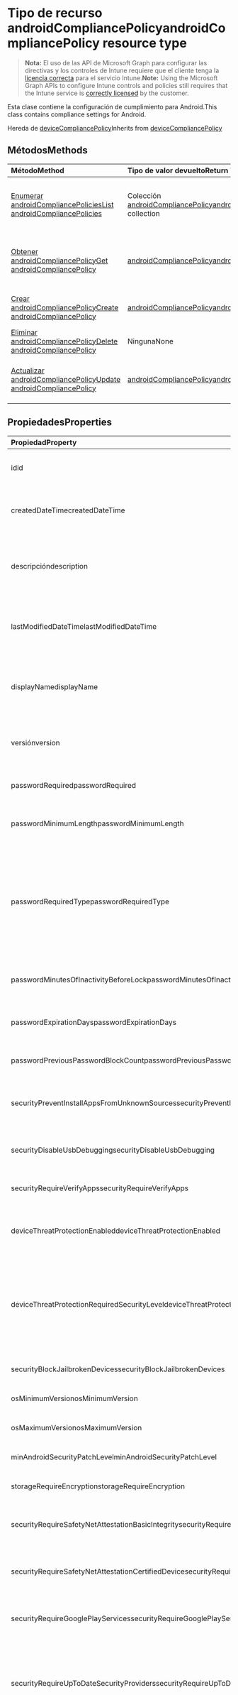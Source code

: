 # <a name="androidcompliancepolicy-resource-type"></a><span data-ttu-id="c2b4f-101">Tipo de recurso androidCompliancePolicy</span><span class="sxs-lookup"><span data-stu-id="c2b4f-101">androidCompliancePolicy resource type</span></span>

> <span data-ttu-id="c2b4f-102">**Nota:** El uso de las API de Microsoft Graph para configurar las directivas y los controles de Intune requiere que el cliente tenga la [licencia correcta](https://go.microsoft.com/fwlink/?linkid=839381) para el servicio Intune.</span><span class="sxs-lookup"><span data-stu-id="c2b4f-102">**Note:** Using the Microsoft Graph APIs to configure Intune controls and policies still requires that the Intune service is [correctly licensed](https://go.microsoft.com/fwlink/?linkid=839381) by the customer.</span></span>

<span data-ttu-id="c2b4f-103">Esta clase contiene la configuración de cumplimiento para Android.</span><span class="sxs-lookup"><span data-stu-id="c2b4f-103">This class contains compliance settings for Android.</span></span>

<span data-ttu-id="c2b4f-104">Hereda de [deviceCompliancePolicy](../resources/intune_deviceconfig_devicecompliancepolicy.md)</span><span class="sxs-lookup"><span data-stu-id="c2b4f-104">Inherits from [deviceCompliancePolicy](../resources/intune_deviceconfig_devicecompliancepolicy.md)</span></span>

## <a name="methods"></a><span data-ttu-id="c2b4f-105">Métodos</span><span class="sxs-lookup"><span data-stu-id="c2b4f-105">Methods</span></span>
|<span data-ttu-id="c2b4f-106">Método</span><span class="sxs-lookup"><span data-stu-id="c2b4f-106">Method</span></span>|<span data-ttu-id="c2b4f-107">Tipo de valor devuelto</span><span class="sxs-lookup"><span data-stu-id="c2b4f-107">Return Type</span></span>|<span data-ttu-id="c2b4f-108">Descripción</span><span class="sxs-lookup"><span data-stu-id="c2b4f-108">Description</span></span>|
|:---|:---|:---|
|[<span data-ttu-id="c2b4f-109">Enumerar androidCompliancePolicies</span><span class="sxs-lookup"><span data-stu-id="c2b4f-109">List androidCompliancePolicies</span></span>](../api/intune_deviceconfig_androidcompliancepolicy_list.md)|<span data-ttu-id="c2b4f-110">Colección [androidCompliancePolicy](../resources/intune_deviceconfig_androidcompliancepolicy.md)</span><span class="sxs-lookup"><span data-stu-id="c2b4f-110">[androidCompliancePolicy](../resources/intune_deviceconfig_androidcompliancepolicy.md) collection</span></span>|<span data-ttu-id="c2b4f-111">Enumere las propiedades y las relaciones de los objetos [androidCompliancePolicy](../resources/intune_deviceconfig_androidcompliancepolicy.md).</span><span class="sxs-lookup"><span data-stu-id="c2b4f-111">List properties and relationships of the [androidCompliancePolicy](../resources/intune_deviceconfig_androidcompliancepolicy.md) objects.</span></span>|
|[<span data-ttu-id="c2b4f-112">Obtener androidCompliancePolicy</span><span class="sxs-lookup"><span data-stu-id="c2b4f-112">Get androidCompliancePolicy</span></span>](../api/intune_deviceconfig_androidcompliancepolicy_get.md)|[<span data-ttu-id="c2b4f-113">androidCompliancePolicy</span><span class="sxs-lookup"><span data-stu-id="c2b4f-113">androidCompliancePolicy</span></span>](../resources/intune_deviceconfig_androidcompliancepolicy.md)|<span data-ttu-id="c2b4f-114">Lea las propiedades y las relaciones del objeto [androidCompliancePolicy](../resources/intune_deviceconfig_androidcompliancepolicy.md).</span><span class="sxs-lookup"><span data-stu-id="c2b4f-114">Read properties and relationships of the [androidCompliancePolicy](../resources/intune_deviceconfig_androidcompliancepolicy.md) object.</span></span>|
|[<span data-ttu-id="c2b4f-115">Crear androidCompliancePolicy</span><span class="sxs-lookup"><span data-stu-id="c2b4f-115">Create androidCompliancePolicy</span></span>](../api/intune_deviceconfig_androidcompliancepolicy_create.md)|[<span data-ttu-id="c2b4f-116">androidCompliancePolicy</span><span class="sxs-lookup"><span data-stu-id="c2b4f-116">androidCompliancePolicy</span></span>](../resources/intune_deviceconfig_androidcompliancepolicy.md)|<span data-ttu-id="c2b4f-117">Cree un objeto [androidCompliancePolicy](../resources/intune_deviceconfig_androidcompliancepolicy.md).</span><span class="sxs-lookup"><span data-stu-id="c2b4f-117">Create a new [androidCompliancePolicy](../resources/intune_deviceconfig_androidcompliancepolicy.md) object.</span></span>|
|[<span data-ttu-id="c2b4f-118">Eliminar androidCompliancePolicy</span><span class="sxs-lookup"><span data-stu-id="c2b4f-118">Delete androidCompliancePolicy</span></span>](../api/intune_deviceconfig_androidcompliancepolicy_delete.md)|<span data-ttu-id="c2b4f-119">Ninguna</span><span class="sxs-lookup"><span data-stu-id="c2b4f-119">None</span></span>|<span data-ttu-id="c2b4f-120">Elimina un [androidCompliancePolicy](../resources/intune_deviceconfig_androidcompliancepolicy.md).</span><span class="sxs-lookup"><span data-stu-id="c2b4f-120">Deletes a [androidCompliancePolicy](../resources/intune_deviceconfig_androidcompliancepolicy.md).</span></span>|
|[<span data-ttu-id="c2b4f-121">Actualizar androidCompliancePolicy</span><span class="sxs-lookup"><span data-stu-id="c2b4f-121">Update androidCompliancePolicy</span></span>](../api/intune_deviceconfig_androidcompliancepolicy_update.md)|[<span data-ttu-id="c2b4f-122">androidCompliancePolicy</span><span class="sxs-lookup"><span data-stu-id="c2b4f-122">androidCompliancePolicy</span></span>](../resources/intune_deviceconfig_androidcompliancepolicy.md)|<span data-ttu-id="c2b4f-123">Actualice las propiedades de un objeto [androidCompliancePolicy](../resources/intune_deviceconfig_androidcompliancepolicy.md).</span><span class="sxs-lookup"><span data-stu-id="c2b4f-123">Update the properties of a [androidCompliancePolicy](../resources/intune_deviceconfig_androidcompliancepolicy.md) object.</span></span>|

## <a name="properties"></a><span data-ttu-id="c2b4f-124">Propiedades</span><span class="sxs-lookup"><span data-stu-id="c2b4f-124">Properties</span></span>
|<span data-ttu-id="c2b4f-125">Propiedad</span><span class="sxs-lookup"><span data-stu-id="c2b4f-125">Property</span></span>|<span data-ttu-id="c2b4f-126">Tipo</span><span class="sxs-lookup"><span data-stu-id="c2b4f-126">Type</span></span>|<span data-ttu-id="c2b4f-127">Descripción</span><span class="sxs-lookup"><span data-stu-id="c2b4f-127">Description</span></span>|
|:---|:---|:---|
|<span data-ttu-id="c2b4f-128">id</span><span class="sxs-lookup"><span data-stu-id="c2b4f-128">id</span></span>|<span data-ttu-id="c2b4f-129">Cadena</span><span class="sxs-lookup"><span data-stu-id="c2b4f-129">String</span></span>|<span data-ttu-id="c2b4f-130">Clave de la entidad.</span><span class="sxs-lookup"><span data-stu-id="c2b4f-130">Key of the entity.</span></span> <span data-ttu-id="c2b4f-131">Heredado de [deviceCompliancePolicy](../resources/intune_deviceconfig_devicecompliancepolicy.md).</span><span class="sxs-lookup"><span data-stu-id="c2b4f-131">Inherited from [deviceCompliancePolicy](../resources/intune_deviceconfig_devicecompliancepolicy.md)</span></span>|
|<span data-ttu-id="c2b4f-132">createdDateTime</span><span class="sxs-lookup"><span data-stu-id="c2b4f-132">createdDateTime</span></span>|<span data-ttu-id="c2b4f-133">DateTimeOffset</span><span class="sxs-lookup"><span data-stu-id="c2b4f-133">DateTimeOffset</span></span>|<span data-ttu-id="c2b4f-134">Fecha y hora en la que se creó el objeto.</span><span class="sxs-lookup"><span data-stu-id="c2b4f-134">DateTime the object was created.</span></span> <span data-ttu-id="c2b4f-135">Heredado de [deviceCompliancePolicy](../resources/intune_deviceconfig_devicecompliancepolicy.md).</span><span class="sxs-lookup"><span data-stu-id="c2b4f-135">Inherited from [deviceCompliancePolicy](../resources/intune_deviceconfig_devicecompliancepolicy.md)</span></span>|
|<span data-ttu-id="c2b4f-136">descripción</span><span class="sxs-lookup"><span data-stu-id="c2b4f-136">description</span></span>|<span data-ttu-id="c2b4f-137">Cadena</span><span class="sxs-lookup"><span data-stu-id="c2b4f-137">String</span></span>|<span data-ttu-id="c2b4f-138">Descripción proporcionada por el administrador de la configuración del dispositivo.</span><span class="sxs-lookup"><span data-stu-id="c2b4f-138">Admin provided description of the Device Configuration.</span></span> <span data-ttu-id="c2b4f-139">Heredado de [deviceCompliancePolicy](../resources/intune_deviceconfig_devicecompliancepolicy.md).</span><span class="sxs-lookup"><span data-stu-id="c2b4f-139">Inherited from [deviceCompliancePolicy](../resources/intune_deviceconfig_devicecompliancepolicy.md)</span></span>|
|<span data-ttu-id="c2b4f-140">lastModifiedDateTime</span><span class="sxs-lookup"><span data-stu-id="c2b4f-140">lastModifiedDateTime</span></span>|<span data-ttu-id="c2b4f-141">DateTimeOffset</span><span class="sxs-lookup"><span data-stu-id="c2b4f-141">DateTimeOffset</span></span>|<span data-ttu-id="c2b4f-142">Fecha y hora en la que se modificó el objeto por última vez.</span><span class="sxs-lookup"><span data-stu-id="c2b4f-142">DateTime the object was last modified.</span></span> <span data-ttu-id="c2b4f-143">Heredado de [deviceCompliancePolicy](../resources/intune_deviceconfig_devicecompliancepolicy.md).</span><span class="sxs-lookup"><span data-stu-id="c2b4f-143">Inherited from [deviceCompliancePolicy](../resources/intune_deviceconfig_devicecompliancepolicy.md)</span></span>|
|<span data-ttu-id="c2b4f-144">displayName</span><span class="sxs-lookup"><span data-stu-id="c2b4f-144">displayName</span></span>|<span data-ttu-id="c2b4f-145">Cadena</span><span class="sxs-lookup"><span data-stu-id="c2b4f-145">String</span></span>|<span data-ttu-id="c2b4f-146">Nombre proporcionado por el administrador de la configuración del dispositivo.</span><span class="sxs-lookup"><span data-stu-id="c2b4f-146">Admin provided name of the device configuration.</span></span> <span data-ttu-id="c2b4f-147">Heredado de [deviceCompliancePolicy](../resources/intune_deviceconfig_devicecompliancepolicy.md).</span><span class="sxs-lookup"><span data-stu-id="c2b4f-147">Inherited from [deviceCompliancePolicy](../resources/intune_deviceconfig_devicecompliancepolicy.md)</span></span>|
|<span data-ttu-id="c2b4f-148">versión</span><span class="sxs-lookup"><span data-stu-id="c2b4f-148">version</span></span>|<span data-ttu-id="c2b4f-149">Int32</span><span class="sxs-lookup"><span data-stu-id="c2b4f-149">Int32</span></span>|<span data-ttu-id="c2b4f-150">Versión de la configuración del dispositivo.</span><span class="sxs-lookup"><span data-stu-id="c2b4f-150">Version of the device configuration.</span></span> <span data-ttu-id="c2b4f-151">Heredado de [deviceCompliancePolicy](../resources/intune_deviceconfig_devicecompliancepolicy.md).</span><span class="sxs-lookup"><span data-stu-id="c2b4f-151">Inherited from [deviceCompliancePolicy](../resources/intune_deviceconfig_devicecompliancepolicy.md)</span></span>|
|<span data-ttu-id="c2b4f-152">passwordRequired</span><span class="sxs-lookup"><span data-stu-id="c2b4f-152">passwordRequired</span></span>|<span data-ttu-id="c2b4f-153">Booleano</span><span class="sxs-lookup"><span data-stu-id="c2b4f-153">Boolean</span></span>|<span data-ttu-id="c2b4f-154">Exigir una contraseña para desbloquear el dispositivo.</span><span class="sxs-lookup"><span data-stu-id="c2b4f-154">Require a password to unlock device.</span></span>|
|<span data-ttu-id="c2b4f-155">passwordMinimumLength</span><span class="sxs-lookup"><span data-stu-id="c2b4f-155">passwordMinimumLength</span></span>|<span data-ttu-id="c2b4f-156">Int32</span><span class="sxs-lookup"><span data-stu-id="c2b4f-156">Int32</span></span>|<span data-ttu-id="c2b4f-157">Longitud mínima de la contraseña.</span><span class="sxs-lookup"><span data-stu-id="c2b4f-157">Minimum password length.</span></span> <span data-ttu-id="c2b4f-158">Valores válidos de 4 a 16</span><span class="sxs-lookup"><span data-stu-id="c2b4f-158">Valid values 4 to 16</span></span>|
|<span data-ttu-id="c2b4f-159">passwordRequiredType</span><span class="sxs-lookup"><span data-stu-id="c2b4f-159">passwordRequiredType</span></span>|[<span data-ttu-id="c2b4f-160">androidRequiredPasswordType</span><span class="sxs-lookup"><span data-stu-id="c2b4f-160">androidRequiredPasswordType</span></span>](../resources/intune_deviceconfig_androidrequiredpasswordtype.md)|<span data-ttu-id="c2b4f-161">Tipo de caracteres de contraseña.</span><span class="sxs-lookup"><span data-stu-id="c2b4f-161">Type of characters in password.</span></span> <span data-ttu-id="c2b4f-162">Los valores posibles son: `deviceDefault`, `alphabetic`, `alphanumeric`, `alphanumericWithSymbols`, `lowSecurityBiometric`, `numeric`, `numericComplex` y `any`.</span><span class="sxs-lookup"><span data-stu-id="c2b4f-162">Possible values are: `deviceDefault`, `alphabetic`, `alphanumeric`, `alphanumericWithSymbols`, `lowSecurityBiometric`, `numeric`, `numericComplex`, `any`.</span></span>|
|<span data-ttu-id="c2b4f-163">passwordMinutesOfInactivityBeforeLock</span><span class="sxs-lookup"><span data-stu-id="c2b4f-163">passwordMinutesOfInactivityBeforeLock</span></span>|<span data-ttu-id="c2b4f-164">Int32</span><span class="sxs-lookup"><span data-stu-id="c2b4f-164">Int32</span></span>|<span data-ttu-id="c2b4f-165">Minutos de inactividad antes de que sea necesaria una contraseña.</span><span class="sxs-lookup"><span data-stu-id="c2b4f-165">Minutes of inactivity before a password is required.</span></span>|
|<span data-ttu-id="c2b4f-166">passwordExpirationDays</span><span class="sxs-lookup"><span data-stu-id="c2b4f-166">passwordExpirationDays</span></span>|<span data-ttu-id="c2b4f-167">Int32</span><span class="sxs-lookup"><span data-stu-id="c2b4f-167">Int32</span></span>|<span data-ttu-id="c2b4f-168">Número de días antes de que expire la contraseña.</span><span class="sxs-lookup"><span data-stu-id="c2b4f-168">Number of days before the password expires.</span></span> <span data-ttu-id="c2b4f-169">Valores válidos de 1 a 65535</span><span class="sxs-lookup"><span data-stu-id="c2b4f-169">Valid values 1 to 65535</span></span>|
|<span data-ttu-id="c2b4f-170">passwordPreviousPasswordBlockCount</span><span class="sxs-lookup"><span data-stu-id="c2b4f-170">passwordPreviousPasswordBlockCount</span></span>|<span data-ttu-id="c2b4f-171">Int32</span><span class="sxs-lookup"><span data-stu-id="c2b4f-171">Int32</span></span>|<span data-ttu-id="c2b4f-172">Número de contraseñas anteriores que bloquear.</span><span class="sxs-lookup"><span data-stu-id="c2b4f-172">Number of previous passwords to block.</span></span>|
|<span data-ttu-id="c2b4f-173">securityPreventInstallAppsFromUnknownSources</span><span class="sxs-lookup"><span data-stu-id="c2b4f-173">securityPreventInstallAppsFromUnknownSources</span></span>|<span data-ttu-id="c2b4f-174">Booleano</span><span class="sxs-lookup"><span data-stu-id="c2b4f-174">Boolean</span></span>|<span data-ttu-id="c2b4f-175">Exigir que los dispositivos impidan la instalación de aplicaciones de orígenes desconocidos.</span><span class="sxs-lookup"><span data-stu-id="c2b4f-175">Require that devices disallow installation of apps from unknown sources.</span></span>|
|<span data-ttu-id="c2b4f-176">securityDisableUsbDebugging</span><span class="sxs-lookup"><span data-stu-id="c2b4f-176">securityDisableUsbDebugging</span></span>|<span data-ttu-id="c2b4f-177">Booleano</span><span class="sxs-lookup"><span data-stu-id="c2b4f-177">Boolean</span></span>|<span data-ttu-id="c2b4f-178">Deshabilitar la depuración USB en dispositivos Android.</span><span class="sxs-lookup"><span data-stu-id="c2b4f-178">Disable USB debugging on Android devices.</span></span>|
|<span data-ttu-id="c2b4f-179">securityRequireVerifyApps</span><span class="sxs-lookup"><span data-stu-id="c2b4f-179">securityRequireVerifyApps</span></span>|<span data-ttu-id="c2b4f-180">Booleano</span><span class="sxs-lookup"><span data-stu-id="c2b4f-180">Boolean</span></span>|<span data-ttu-id="c2b4f-181">Exigir que la característica Verificar aplicaciones de Android esté activada.</span><span class="sxs-lookup"><span data-stu-id="c2b4f-181">Require the Android Verify apps feature is turned on.</span></span>|
|<span data-ttu-id="c2b4f-182">deviceThreatProtectionEnabled</span><span class="sxs-lookup"><span data-stu-id="c2b4f-182">deviceThreatProtectionEnabled</span></span>|<span data-ttu-id="c2b4f-183">Booleano</span><span class="sxs-lookup"><span data-stu-id="c2b4f-183">Boolean</span></span>|<span data-ttu-id="c2b4f-184">Exigir que los dispositivos hayan habilitado la protección contra amenazas de dispositivo.</span><span class="sxs-lookup"><span data-stu-id="c2b4f-184">Require that devices have enabled device threat protection.</span></span>|
|<span data-ttu-id="c2b4f-185">deviceThreatProtectionRequiredSecurityLevel</span><span class="sxs-lookup"><span data-stu-id="c2b4f-185">deviceThreatProtectionRequiredSecurityLevel</span></span>|[<span data-ttu-id="c2b4f-186">deviceThreatProtectionLevel</span><span class="sxs-lookup"><span data-stu-id="c2b4f-186">deviceThreatProtectionLevel</span></span>](../resources/intune_deviceconfig_devicethreatprotectionlevel.md)|<span data-ttu-id="c2b4f-187">Exigir que el nivel de riesgo mínimo de Mobile Threat Protection informe del no cumplimiento.</span><span class="sxs-lookup"><span data-stu-id="c2b4f-187">Require Mobile Threat Protection minimum risk level to report noncompliance.</span></span> <span data-ttu-id="c2b4f-188">Los valores posibles son: `unavailable`, `secured`, `low`, `medium`, `high` y `notSet`.</span><span class="sxs-lookup"><span data-stu-id="c2b4f-188">Possible values are: `unavailable`, `secured`, `low`, `medium`, `high`, `notSet`.</span></span>|
|<span data-ttu-id="c2b4f-189">securityBlockJailbrokenDevices</span><span class="sxs-lookup"><span data-stu-id="c2b4f-189">securityBlockJailbrokenDevices</span></span>|<span data-ttu-id="c2b4f-190">Booleano</span><span class="sxs-lookup"><span data-stu-id="c2b4f-190">Boolean</span></span>|<span data-ttu-id="c2b4f-191">No pueden usarse dispositivos con jailbreak o rooting.</span><span class="sxs-lookup"><span data-stu-id="c2b4f-191">Devices must not be jailbroken or rooted.</span></span>|
|<span data-ttu-id="c2b4f-192">osMinimumVersion</span><span class="sxs-lookup"><span data-stu-id="c2b4f-192">osMinimumVersion</span></span>|<span data-ttu-id="c2b4f-193">String</span><span class="sxs-lookup"><span data-stu-id="c2b4f-193">String</span></span>|<span data-ttu-id="c2b4f-194">Versión mínima de Android.</span><span class="sxs-lookup"><span data-stu-id="c2b4f-194">Minimum Android version.</span></span>|
|<span data-ttu-id="c2b4f-195">osMaximumVersion</span><span class="sxs-lookup"><span data-stu-id="c2b4f-195">osMaximumVersion</span></span>|<span data-ttu-id="c2b4f-196">String</span><span class="sxs-lookup"><span data-stu-id="c2b4f-196">String</span></span>|<span data-ttu-id="c2b4f-197">Versión máxima de Android.</span><span class="sxs-lookup"><span data-stu-id="c2b4f-197">Maximum Android version.</span></span>|
|<span data-ttu-id="c2b4f-198">minAndroidSecurityPatchLevel</span><span class="sxs-lookup"><span data-stu-id="c2b4f-198">minAndroidSecurityPatchLevel</span></span>|<span data-ttu-id="c2b4f-199">String</span><span class="sxs-lookup"><span data-stu-id="c2b4f-199">String</span></span>|<span data-ttu-id="c2b4f-200">Nivel de revisión de seguridad mínimo de Android.</span><span class="sxs-lookup"><span data-stu-id="c2b4f-200">Minimum Android security patch level.</span></span>|
|<span data-ttu-id="c2b4f-201">storageRequireEncryption</span><span class="sxs-lookup"><span data-stu-id="c2b4f-201">storageRequireEncryption</span></span>|<span data-ttu-id="c2b4f-202">Booleano</span><span class="sxs-lookup"><span data-stu-id="c2b4f-202">Boolean</span></span>|<span data-ttu-id="c2b4f-203">Exigir cifrado en dispositivos Android.</span><span class="sxs-lookup"><span data-stu-id="c2b4f-203">Require encryption on Android devices.</span></span>|
|<span data-ttu-id="c2b4f-204">securityRequireSafetyNetAttestationBasicIntegrity</span><span class="sxs-lookup"><span data-stu-id="c2b4f-204">securityRequireSafetyNetAttestationBasicIntegrity</span></span>|<span data-ttu-id="c2b4f-205">Booleano</span><span class="sxs-lookup"><span data-stu-id="c2b4f-205">Boolean</span></span>|<span data-ttu-id="c2b4f-206">Exigir que el dispositivo supere la comprobación de integridad básica de SafetyNet.</span><span class="sxs-lookup"><span data-stu-id="c2b4f-206">Require the device to pass the SafetyNet basic integrity check.</span></span>|
|<span data-ttu-id="c2b4f-207">securityRequireSafetyNetAttestationCertifiedDevice</span><span class="sxs-lookup"><span data-stu-id="c2b4f-207">securityRequireSafetyNetAttestationCertifiedDevice</span></span>|<span data-ttu-id="c2b4f-208">Booleano</span><span class="sxs-lookup"><span data-stu-id="c2b4f-208">Boolean</span></span>|<span data-ttu-id="c2b4f-209">Exigir que el dispositivo supere la comprobación de dispositivos certificados de SafetyNet.</span><span class="sxs-lookup"><span data-stu-id="c2b4f-209">Require the device to pass the SafetyNet certified device check.</span></span>|
|<span data-ttu-id="c2b4f-210">securityRequireGooglePlayServices</span><span class="sxs-lookup"><span data-stu-id="c2b4f-210">securityRequireGooglePlayServices</span></span>|<span data-ttu-id="c2b4f-211">Booleano</span><span class="sxs-lookup"><span data-stu-id="c2b4f-211">Boolean</span></span>|<span data-ttu-id="c2b4f-212">Exigir que Google Play Services esté instalado y habilitado en el dispositivo.</span><span class="sxs-lookup"><span data-stu-id="c2b4f-212">Require Google Play Services to be installed and enabled on the device.</span></span>|
|<span data-ttu-id="c2b4f-213">securityRequireUpToDateSecurityProviders</span><span class="sxs-lookup"><span data-stu-id="c2b4f-213">securityRequireUpToDateSecurityProviders</span></span>|<span data-ttu-id="c2b4f-214">Booleano</span><span class="sxs-lookup"><span data-stu-id="c2b4f-214">Boolean</span></span>|<span data-ttu-id="c2b4f-215">Exigir que el dispositivo tenga los proveedores de seguridad actualizados.</span><span class="sxs-lookup"><span data-stu-id="c2b4f-215">Require the device to have up to date security providers.</span></span> <span data-ttu-id="c2b4f-216">El dispositivo requerirá que Google Play Services esté instalado y habilitado.</span><span class="sxs-lookup"><span data-stu-id="c2b4f-216">The device will require Google Play Services to be enabled and up to date.</span></span>|
|<span data-ttu-id="c2b4f-217">securityRequireCompanyPortalAppIntegrity</span><span class="sxs-lookup"><span data-stu-id="c2b4f-217">securityRequireCompanyPortalAppIntegrity</span></span>|<span data-ttu-id="c2b4f-218">Booleano</span><span class="sxs-lookup"><span data-stu-id="c2b4f-218">Boolean</span></span>|<span data-ttu-id="c2b4f-219">Requerir que el dispositivo pase la comprobación de integridad en tiempo de ejecución de la aplicación del cliente del Portal de empresa.</span><span class="sxs-lookup"><span data-stu-id="c2b4f-219">Require the device to pass the Company Portal client app runtime integrity check.</span></span>|

## <a name="relationships"></a><span data-ttu-id="c2b4f-220">Relaciones</span><span class="sxs-lookup"><span data-stu-id="c2b4f-220">Relationships</span></span>
|<span data-ttu-id="c2b4f-221">Relación</span><span class="sxs-lookup"><span data-stu-id="c2b4f-221">Relationship</span></span>|<span data-ttu-id="c2b4f-222">Tipo</span><span class="sxs-lookup"><span data-stu-id="c2b4f-222">Type</span></span>|<span data-ttu-id="c2b4f-223">Descripción</span><span class="sxs-lookup"><span data-stu-id="c2b4f-223">Description</span></span>|
|:---|:---|:---|
|<span data-ttu-id="c2b4f-224">scheduledActionsForRule</span><span class="sxs-lookup"><span data-stu-id="c2b4f-224">scheduledActionsForRule</span></span>|<span data-ttu-id="c2b4f-225">Colección [deviceComplianceScheduledActionForRule](../resources/intune_deviceconfig_devicecompliancescheduledactionforrule.md)</span><span class="sxs-lookup"><span data-stu-id="c2b4f-225">[deviceComplianceScheduledActionForRule](../resources/intune_deviceconfig_devicecompliancescheduledactionforrule.md) collection</span></span>|<span data-ttu-id="c2b4f-226">La lista de acción programada para esta regla. Heredado de [deviceCompliancePolicy](../resources/intune_deviceconfig_devicecompliancepolicy.md)</span><span class="sxs-lookup"><span data-stu-id="c2b4f-226">The list of scheduled action for this rule Inherited from [deviceCompliancePolicy](../resources/intune_deviceconfig_devicecompliancepolicy.md)</span></span>|
|<span data-ttu-id="c2b4f-227">deviceStatuses</span><span class="sxs-lookup"><span data-stu-id="c2b4f-227">deviceStatuses</span></span>|<span data-ttu-id="c2b4f-228">Colección [deviceComplianceDeviceStatus](../resources/intune_deviceconfig_devicecompliancedevicestatus.md)</span><span class="sxs-lookup"><span data-stu-id="c2b4f-228">[deviceComplianceDeviceStatus](../resources/intune_deviceconfig_devicecompliancedevicestatus.md) collection</span></span>|<span data-ttu-id="c2b4f-229">Lista de DeviceComplianceDeviceStatus.</span><span class="sxs-lookup"><span data-stu-id="c2b4f-229">List of DeviceComplianceDeviceStatus.</span></span> <span data-ttu-id="c2b4f-230">Heredado de [deviceCompliancePolicy](../resources/intune_deviceconfig_devicecompliancepolicy.md)</span><span class="sxs-lookup"><span data-stu-id="c2b4f-230">Inherited from [deviceCompliancePolicy](../resources/intune_deviceconfig_devicecompliancepolicy.md)</span></span>|
|<span data-ttu-id="c2b4f-231">userStatuses</span><span class="sxs-lookup"><span data-stu-id="c2b4f-231">userStatuses</span></span>|<span data-ttu-id="c2b4f-232">Colección [deviceComplianceUserStatus](../resources/intune_deviceconfig_devicecomplianceuserstatus.md)</span><span class="sxs-lookup"><span data-stu-id="c2b4f-232">[deviceComplianceUserStatus](../resources/intune_deviceconfig_devicecomplianceuserstatus.md) collection</span></span>|<span data-ttu-id="c2b4f-233">Lista de DeviceComplianceUserStatus.</span><span class="sxs-lookup"><span data-stu-id="c2b4f-233">List of DeviceComplianceUserStatus.</span></span> <span data-ttu-id="c2b4f-234">Heredado de [deviceCompliancePolicy](../resources/intune_deviceconfig_devicecompliancepolicy.md)</span><span class="sxs-lookup"><span data-stu-id="c2b4f-234">Inherited from [deviceCompliancePolicy](../resources/intune_deviceconfig_devicecompliancepolicy.md)</span></span>|
|<span data-ttu-id="c2b4f-235">deviceStatusOverview</span><span class="sxs-lookup"><span data-stu-id="c2b4f-235">deviceStatusOverview</span></span>|[<span data-ttu-id="c2b4f-236">deviceComplianceDeviceOverview</span><span class="sxs-lookup"><span data-stu-id="c2b4f-236">deviceComplianceDeviceOverview</span></span>](../resources/intune_deviceconfig_devicecompliancedeviceoverview.md)|<span data-ttu-id="c2b4f-237">Información general sobre el estado de dispositivos del cumplimiento de dispositivo. Heredado de [deviceCompliancePolicy](../resources/intune_deviceconfig_devicecompliancepolicy.md)</span><span class="sxs-lookup"><span data-stu-id="c2b4f-237">Device compliance devices status overview Inherited from [deviceCompliancePolicy](../resources/intune_deviceconfig_devicecompliancepolicy.md)</span></span>|
|<span data-ttu-id="c2b4f-238">userStatusOverview</span><span class="sxs-lookup"><span data-stu-id="c2b4f-238">userStatusOverview</span></span>|[<span data-ttu-id="c2b4f-239">deviceComplianceUserOverview</span><span class="sxs-lookup"><span data-stu-id="c2b4f-239">deviceComplianceUserOverview</span></span>](../resources/intune_deviceconfig_devicecomplianceuseroverview.md)|<span data-ttu-id="c2b4f-240">Información general sobre el estado de usuarios del cumplimiento de dispositivo. Heredado de [deviceCompliancePolicy](../resources/intune_deviceconfig_devicecompliancepolicy.md)</span><span class="sxs-lookup"><span data-stu-id="c2b4f-240">Device compliance users status overview Inherited from [deviceCompliancePolicy](../resources/intune_deviceconfig_devicecompliancepolicy.md)</span></span>|
|<span data-ttu-id="c2b4f-241">deviceSettingStateSummaries</span><span class="sxs-lookup"><span data-stu-id="c2b4f-241">deviceSettingStateSummaries</span></span>|<span data-ttu-id="c2b4f-242">Colección [settingStateDeviceSummary](../resources/intune_deviceconfig_settingstatedevicesummary.md)</span><span class="sxs-lookup"><span data-stu-id="c2b4f-242">[settingStateDeviceSummary](../resources/intune_deviceconfig_settingstatedevicesummary.md) collection</span></span>|<span data-ttu-id="c2b4f-243">Resumen de dispositivo sobre el estado de configuración de cumplimiento. Heredado de [deviceCompliancePolicy](../resources/intune_deviceconfig_devicecompliancepolicy.md)</span><span class="sxs-lookup"><span data-stu-id="c2b4f-243">Compliance Setting State Device Summary Inherited from [deviceCompliancePolicy](../resources/intune_deviceconfig_devicecompliancepolicy.md)</span></span>|
|<span data-ttu-id="c2b4f-244">asignaciones</span><span class="sxs-lookup"><span data-stu-id="c2b4f-244">assignments</span></span>|<span data-ttu-id="c2b4f-245">Colección [deviceCompliancePolicyAssignment](../resources/intune_deviceconfig_devicecompliancepolicyassignment.md)</span><span class="sxs-lookup"><span data-stu-id="c2b4f-245">[deviceCompliancePolicyAssignment](../resources/intune_deviceconfig_devicecompliancepolicyassignment.md) collection</span></span>|<span data-ttu-id="c2b4f-246">El conjunto de asignaciones para esta directiva de cumplimiento.</span><span class="sxs-lookup"><span data-stu-id="c2b4f-246">The collection of assignments for this compliance policy.</span></span> <span data-ttu-id="c2b4f-247">Heredado de [deviceCompliancePolicy](../resources/intune_deviceconfig_devicecompliancepolicy.md)</span><span class="sxs-lookup"><span data-stu-id="c2b4f-247">Inherited from [deviceCompliancePolicy](../resources/intune_deviceconfig_devicecompliancepolicy.md)</span></span>|

## <a name="json-representation"></a><span data-ttu-id="c2b4f-248">Representación JSON</span><span class="sxs-lookup"><span data-stu-id="c2b4f-248">JSON Representation</span></span>
<span data-ttu-id="c2b4f-249">Aquí tiene una representación JSON del recurso.</span><span class="sxs-lookup"><span data-stu-id="c2b4f-249">Here is a JSON representation of the resource.</span></span>
<!-- {
  "blockType": "resource",
  "keyProperty": "id",
  "@odata.type": "microsoft.graph.androidCompliancePolicy"
}
-->
``` json
{
  "@odata.type": "#microsoft.graph.androidCompliancePolicy",
  "id": "String (identifier)",
  "createdDateTime": "String (timestamp)",
  "description": "String",
  "lastModifiedDateTime": "String (timestamp)",
  "displayName": "String",
  "version": 1024,
  "passwordRequired": true,
  "passwordMinimumLength": 1024,
  "passwordRequiredType": "String",
  "passwordMinutesOfInactivityBeforeLock": 1024,
  "passwordExpirationDays": 1024,
  "passwordPreviousPasswordBlockCount": 1024,
  "securityPreventInstallAppsFromUnknownSources": true,
  "securityDisableUsbDebugging": true,
  "securityRequireVerifyApps": true,
  "deviceThreatProtectionEnabled": true,
  "deviceThreatProtectionRequiredSecurityLevel": "String",
  "securityBlockJailbrokenDevices": true,
  "osMinimumVersion": "String",
  "osMaximumVersion": "String",
  "minAndroidSecurityPatchLevel": "String",
  "storageRequireEncryption": true,
  "securityRequireSafetyNetAttestationBasicIntegrity": true,
  "securityRequireSafetyNetAttestationCertifiedDevice": true,
  "securityRequireGooglePlayServices": true,
  "securityRequireUpToDateSecurityProviders": true,
  "securityRequireCompanyPortalAppIntegrity": true
}
```



